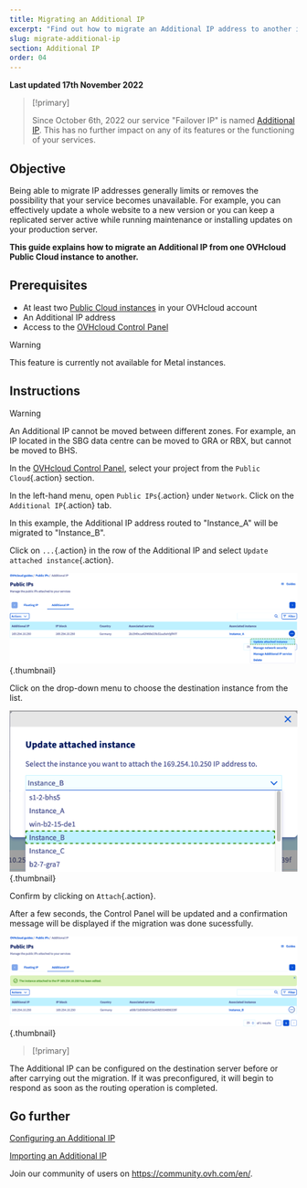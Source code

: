 ```yaml
---
title: Migrating an Additional IP
excerpt: "Find out how to migrate an Additional IP address to another instance"
slug: migrate-additional-ip
section: Additional IP
order: 04
---
```


**Last updated 17th November 2022**

> [!primary]
>
> Since October 6th, 2022 our service "Failover IP" is named [Additional IP](https://www.ovhcloud.com/en-ie/network/additional-ip/). This has no further impact on any of its features or the functioning of your services.
>


## Objective

Being able to migrate IP addresses generally limits or removes the possibility that your service becomes unavailable. For example, you can effectively update a whole website to a new version or you can keep a replicated server active while running maintenance or installing updates on your production server.

**This guide explains how to migrate an Additional IP from one OVHcloud Public Cloud instance to another.**

## Prerequisites

- At least two [Public Cloud instances](https://www.ovhcloud.com/en-ie/public-cloud/) in your OVHcloud account
- An Additional IP address
- Access to the [OVHcloud Control Panel](https://www.ovh.com/auth/?action=gotomanager&from=https://www.ovh.ie/&ovhSubsidiary=ie)

> [!warning]
> This feature is currently not available for Metal instances.
>

## Instructions

> [!warning]
>
> An Additional IP cannot be moved between different zones. For example, an IP located in the SBG data centre can be moved to GRA or RBX, but cannot be moved to BHS.
>

In the [OVHcloud Control Panel](https://www.ovh.com/auth/?action=gotomanager&from=https://www.ovh.ie/&ovhSubsidiary=ie), select your project from the `Public Cloud`{.action} section.

In the left-hand menu, open `Public IPs`{.action} under `Network`. Click on the `Additional IP`{.action} tab.

In this example, the Additional IP address routed to "Instance_A" will be migrated to "Instance_B".

Click on `...`{.action} in the row of the Additional IP and select `Update attached instance`{.action}.

![migrating Additional IP](images/migrateip_01.png){.thumbnail}

Click on the drop-down menu to choose the destination instance from the list.

![migrating Additional IP](images/migrateip_02.png){.thumbnail}

Confirm by clicking on `Attach`{.action}.

After a few seconds, the Control Panel will be updated and a confirmation message will be displayed if the migration was done sucessfully.

![migrating Additional IP](images/migrateip_03.png){.thumbnail}

> [!primary]
>
The Additional IP can be configured on the destination server before or after carrying out the migration. If it was preconfigured, it will begin to respond as soon as the routing operation is completed.
>

## Go further

[Configuring an Additional IP](https://docs.ovh.com/ie/en/publiccloud/network-services/configure-additional-ip/)

[Importing an Additional IP](https://docs.ovh.com/ie/en/publiccloud/network-services/import-additional-ip/)

Join our community of users on <https://community.ovh.com/en/>.